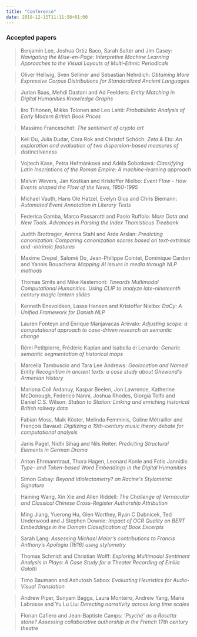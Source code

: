 ```yaml
---
title: "Conference"
date: 2019-12-15T11:11:58+01:00
---
```



### Accepted papers

> Benjamin Lee, Joshua Ortiz Baco, Sarah Salter and Jim Casey: *Navigating the
> Mise-en-Page: Interpretive Machine Learning Approaches to the Visual Layouts of
> Multi-Ethnic Periodicals* 

> Oliver Hellwig, Sven Sellmer and Sebastian Nehrdich: *Obtaining More Expressive Corpus
> Distributions for Standardized Ancient Languages* 

> Jurian Baas, Mehdi Dastani and Ad Feelders: *Entity Matching in Digital Humanities
> Knowledge Graphs* 

> Iiro Tiihonen, Mikko Tolonen and Leo Lahti: *Probabilistic Analysis of Early Modern
> British Book Prices* 

> Massimo Franceschet: *The sentiment of crypto art*

> Keli Du, Julia Dudar, Cora Rok and Christof Schöch: *Zeta & Eta: An exploration and
> evaluation of two dispersion-based measures of distinctiveness* 

> Vojtech Kase, Petra Heřmánková and Adéla Sobotková: *Classifying Latin Inscriptions of
> the Roman Empire: A machine-learning approach* 

> Melvin Wevers, Jan Kostkan and Kristoffer Nielbo: *Event Flow - How Events shaped the
> Flow of the News, 1950-1995* 

> Michael Vauth, Hans Ole Hatzel, Evelyn Gius and Chris Biemann: *Automated Event
> Annotation in Literary Texts* 

> Federica Gamba, Marco Passarotti and Paolo Ruffolo: *More Data and New Tools. Advances
> in Parsing the Index Thomisticus Treebank* 

> Judith Brottrager, Annina Stahl and Arda Arslan: *Predicting canonization: Comparing
> canonization scores based on text-extrinsic and -intrinsic features* 

> Maxime Crepel, Salomé Do, Jean-Philippe Cointet, Dominique Cardon and Yannis Bouachera:
> *Mapping AI issues in media through NLP methods* 

> Thomas Smits and Mike Kestemont: *Towards Multimodal Computational Humanities. Using
> CLIP to analyze late-nineteenth century magic lantern slides* 

> Kenneth Enevoldsen, Lasse Hansen and Kristoffer Nielbo: *DaCy: A Unified Framework for
> Danish NLP* 

> Lauren Fonteyn and Enrique Manjavacas Arévalo: *Adjusting scope: a computational
> approach to case-driven research on semantic change* 

> Rémi Petitpierre, Frédéric Kaplan and Isabella di Lenardo: *Generic semantic
> segmentation of historical maps* 

> Marcella Tambuscio and Tara Lee Andrews: *Geolocation and Named Entity Recognition in
> ancient texts: a case study about Ghewond's Armenian History* 

> Mariona Coll Ardanuy, Kaspar Beelen, Jon Lawrence, Katherine McDonough, Federico Nanni,
> Joshua Rhodes, Giorgia Tolfo and Daniel C.S. Wilson: *Station to Station: Linking and
> enriching historical British railway data* 

> Fabian Moss, Maik Köster, Melinda Femminis, Coline Métrailler and François Bavaud:
> *Digitizing a 19th-century music theory debate for computational analysis*

> Janis Pagel, Nidhi Sihag and Nils Reiter: *Predicting Structural Elements in German
> Drama*

> Anton Ehrmanntraut, Thora Hagen, Leonard Konle and Fotis Jannidis: *Type- and
> Token-based Word Embeddings in the Digital Humanities*

> Simon Gabay: *Beyond Idiolectometry? on Racine's Stylometric Signature*

> Haining Wang, Xin Xie and Allen Riddell: *The Challenge of Vernacular and Classical
> Chinese Cross-Register Authorship Attribution*

> Ming Jiang, Yuerong Hu, Glen Worthey, Ryan C Dubnicek, Ted Underwood and J Stephen
> Downie: *Impact of OCR Quality on BERT Embeddings in the Domain Classification of Book
> Excerpts*

> Sarah Lang: *Assessing Michael Maier’s contributions to Francis Anthony’s Apologia
> (1616) using stylometry*

> Thomas Schmidt and Christian Wolff: *Exploring Multimodal Sentiment Analysis in Plays: A
> Case Study for a Theater Recording of Emilia Galotti*

> Timo Baumann and Ashutosh Saboo: *Evaluating Heuristics for Audio-Visual Translation*

> Andrew Piper, Sunyam Bagga, Laura Monteiro, Andrew Yang, Marie Labrosse and Yu Lu Liu:
> *Detecting narrativity across long time scales*

> Florian Cafiero and Jean-Baptiste Camps: *‘Psyché’ as a Rosetta stone? Assessing
> collaborative authorship in the French 17th century theatre*
